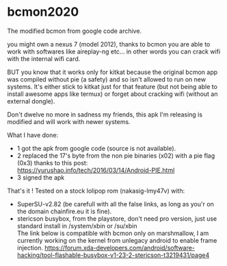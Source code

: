 # bcmon2020
The modified bcmon from google code archive.

you might own a nexus 7 (model 2012), thanks to bcmon you are able to work with softwares like aireplay-ng etc... in other words you can crack wifi with the internal wifi card.

BUT you know that it works only for kitkat because the original bcmon app was compiled without pie (a safety) and so isn't allowed to run on new systems. It's either stick to kitkat just for that feature (but not being able to install awesome apps like termux) or forget about cracking wifi (without an external dongle).

Don't dwelve no more in sadness my friends, this apk I'm releasing is modified and will work with newer systems.

What I have done:
- 1 got the apk from google code (source is not available).
- 2 replaced the 17's byte from the non pie binaries (x02) with a pie flag (0x3) thanks to this post:
https://yurushao.info/tech/2016/03/14/Android-PIE.html
- 3 signed the apk

That's it !
Tested on a stock lolipop rom (nakasig-lmy47v) with:
- SuperSU-v2.82 (be carefull with all the false links, as long as you'r on the domain chainfire.eu it is fine).  
- stericson busybox, from the playstore, don't need pro version, just use standard install in /system/xbin or /su/xbin  
The link below is compatible with bcmon only on marshmallow, I am currently working on the kernel from unlegacy android to enable frame injection.
https://forum.xda-developers.com/android/software-hacking/tool-flashable-busybox-v1-23-2-stericson-t3219431/page4  




